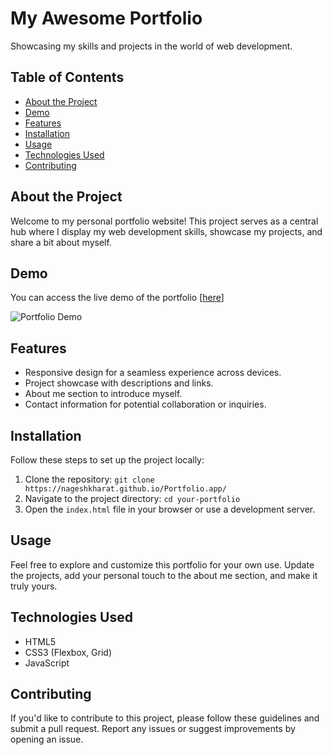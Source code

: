 # My Awesome Portfolio

Showcasing my skills and projects in the world of web development.

## Table of Contents
- [About the Project](#about-the-project)
- [Demo](#demo)
- [Features](#features)
- [Installation](#installation)
- [Usage](#usage)
- [Technologies Used](#technologies-used)
- [Contributing](#contributing)
  
## About the Project
Welcome to my personal portfolio website! This project serves as a central hub where I display my web development skills, showcase my projects, and share a bit about myself.

## Demo
You can access the live demo of the portfolio [[here](https://nageshkharat.github.io/PersonalPortfolio.github.io](https://nageshkharat.github.io/Portfolio.app/))]

![Portfolio Demo](demo.gif)

## Features
- Responsive design for a seamless experience across devices.
- Project showcase with descriptions and links.
- About me section to introduce myself.
- Contact information for potential collaboration or inquiries.

## Installation
Follow these steps to set up the project locally:

1. Clone the repository: `git clone https://nageshkharat.github.io/Portfolio.app/`
2. Navigate to the project directory: `cd your-portfolio`
3. Open the `index.html` file in your browser or use a development server.

## Usage
Feel free to explore and customize this portfolio for your own use. Update the projects, add your personal touch to the about me section, and make it truly yours.

## Technologies Used
- HTML5
- CSS3 (Flexbox, Grid)
- JavaScript

## Contributing
If you'd like to contribute to this project, please follow these guidelines and submit a pull request. Report any issues or suggest improvements by opening an issue.
